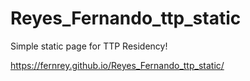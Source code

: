 # Reyes_Fernando_ttp_static
Simple static page for TTP Residency!

https://fernrey.github.io/Reyes_Fernando_ttp_static/
